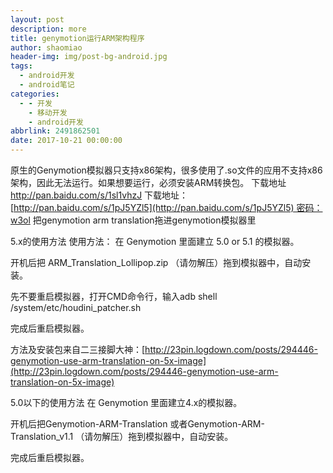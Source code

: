 ```yaml
---
layout: post
description: more
title: genymotion运行ARM架构程序
author: shaomiao
header-img: img/post-bg-android.jpg
tags:
  - android开发
  - android笔记
categories:
  - - 开发
    - 移动开发
    - android开发
abbrlink: 2491862501
date: 2017-10-21 00:00:00
---
```

原生的Genymotion模拟器只支持x86架构，很多使用了.so文件的应用不支持x86架构，因此无法运行。如果想要运行，必须安装ARM转换包。
下载地址
http://pan.baidu.com/s/1sl1vhzJ
下载地址：[http://pan.baidu.com/s/1pJ5YZl5](http://pan.baidu.com/s/1pJ5YZl5) 密码：w3ol
把genymotion arm translation拖进genymotion模拟器里


5.x的使用方法
使用方法：
在 Genymotion 里面建立 5.0 or 5.1 的模拟器。

开机后把 ARM_Translation_Lollipop.zip
（请勿解压）拖到模拟器中，自动安装。

先不要重启模拟器，打开CMD命令行，输入adb shell /system/etc/houdini_patcher.sh

完成后重启模拟器。

方法及安装包来自二三接脚大神：[http://23pin.logdown.com/posts/294446-genymotion-use-arm-translation-on-5x-image](http://23pin.logdown.com/posts/294446-genymotion-use-arm-translation-on-5x-image)

[](http://smarxpan.github.io/2015/12/29/Genymotion%20%E5%9C%A8Android5.x%E4%B8%8A%E8%BF%90%E8%A1%8CARM%E6%9E%B6%E6%9E%84%E7%A8%8B%E5%BA%8F/#5-0以下的使用方法)5.0以下的使用方法
在 Genymotion 里面建立4.x的模拟器。

开机后把Genymotion-ARM-Translation
或者Genymotion-ARM-Translation_v1.1
（请勿解压）拖到模拟器中，自动安装。

完成后重启模拟器。

